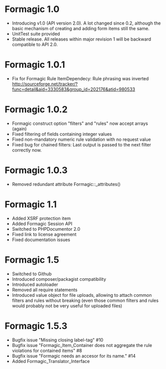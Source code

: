 Formagic 1.0
============
* Introducing v1.0 (API version 2.0). A lot changed since 0.2, although the
  basic mechanism of creating and adding form items still the same.
* UnitTest suite provided
* Stable release. All releases within major revision 1 will be backward
  compatible to API 2.0.

Formagic 1.0.1
==============
* Fix for Formagic Rule ItemDependecy: Rule phrasing was inverted
  http://sourceforge.net/tracker/?func=detail&aid=3330583&group_id=202176&atid=980533

Formagic 1.0.2
==============
* Formagic construct option "filters" and "rules" now accept arrays (again)
* Fixed filtering of fields containing integer values
* Fixed non-mandatory numeric rule validation with no request value
* Fixed bug for chained filters: Last output is passed to the next filter
  correctly now.

Formagic 1.0.3
==============
* Removed redundant attribute Formagic::_attributes()

Formagic 1.1
============
* Added XSRF protection item
* Added Formagic Session API
* Switched to PHPDocumentor 2.0
* Fixed link to license agreement
* Fixed documentation issues

Formagic 1.5
============
* Switched to Github
* Introduced composer/packagist compatibility
* Introduced autoloader
* Removed all require statements
* Introduced value object for file uploads, allowing to attach common filters and rules without breaking (even those
  common filters and rules would probably not be very useful for uploaded files)

Formagic 1.5.3
==============
* Bugfix issue "Missing closing label-tag" #10
* Bugfix issue "Formagic_Item_Container does not aggregate the rule violations for contained items" #8
* Bugfix issue "Formagic needs an accesor for its name." #14
* Added Formagic_Translator_Interface
